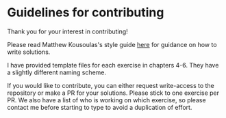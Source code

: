Guidelines for contributing
============

Thank you for your interest in contributing!

Please read Matthew Kousoulas's style guide
[here](https://github.com/juliangilbey/math490/blob/minor-latex-fixes/style-guide/style-guide.pdf)
for guidance on how to write solutions.

I have provided template files for each exercise in chapters 4-6.
They have a slightly different naming scheme.

If you would like to contribute, you can either request write-access
to the repository or make a PR for your solutions.  Please stick to
one exercise per PR.  We also have a list of who is working on which
exercise, so please contact me before starting to type to avoid a
duplication of effort.
